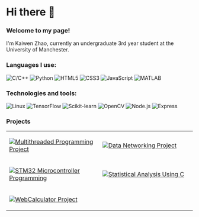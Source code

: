 # Hi there 👋 

### Welcome to my page!  
I'm Kaiwen Zhao, currently an undergraduate 3rd year student at the University of Manchester.

### Languages I use:
![C/C++](https://img.shields.io/badge/-C/C++-00599C?logo=c%2B%2B&logoColor=white)
![Python](https://img.shields.io/badge/-Python-3776AB?logo=python&logoColor=white)
![HTML5](https://img.shields.io/badge/-HTML5-E34F26?logo=html5&logoColor=white)
![CSS3](https://img.shields.io/badge/-CSS-1572B6?logo=css3&logoColor=white)
![JavaScript](https://img.shields.io/badge/-JavaScript-F7DF1E?logo=javascript&logoColor=black)
![MATLAB](https://img.shields.io/badge/-MATLAB-0076A8?logo=mathworks&logoColor=white)

### Technologies and tools:
![Linux](https://img.shields.io/badge/-Linux-FCC624?logo=linux&logoColor=black)
![TensorFlow](https://img.shields.io/badge/-TensorFlow-FF6F00?logo=tensorflow&logoColor=white)
![Scikit-learn](https://img.shields.io/badge/-Scikit--learn-F7931E?logo=scikit-learn&logoColor=white)
![OpenCV](https://img.shields.io/badge/-OpenCV-5C3EE8?logo=opencv&logoColor=white)
![Node.js](https://img.shields.io/badge/-Node.js-339933?logo=node.js&logoColor=white)
![Express](https://img.shields.io/badge/-Express-000?logo=express&logoColor=white)  


### Projects

<table>
<tr>
<td width="50%">

[![Multithreaded Programming Project](https://via.placeholder.com/600x200/FF6B6B/FFFFFF/FF6B6B?text=Multithreaded+Programming+Project)](https://github.com/ZKW0001/Multithreaded_Programming_Project)

</td>
<td width="50%">

[![Data Networking Project](https://via.placeholder.com/600x200/4ECDC4/FFFFFF/4ECDC4?text=Data+Networking+Project)](https://github.com/ZKW0001/Data_networking_project)

</td>
</tr>
<tr>
<td width="50%">

[![STM32 Microcontroller Programming](https://via.placeholder.com/600x200/45B7D1/FFFFFF/45B7D1?text=STM32+Microcontroller+Programming)](https://github.com/ZKW0001/STM32_microcontroller_programming)

</td>
<td width="50%">

[![Statistical Analysis Using C](https://via.placeholder.com/600x200/FFA07A/FFFFFF/FFA07A?text=Statistical+Analysis+Using+C)](https://github.com/ZKW0001/Statistical_Analysis_Using_C_on_Engineering_Datasets)

</td>
</tr>
<tr>
<td width="50%">

[![WebCalculator Project](https://via.placeholder.com/600x200/9B59B6/FFFFFF/9B59B6?text=WebCalculator+Project)](https://github.com/ZKW0001/WebCalculator_Project)

</td>
<td width="50%">
</td>
</tr>
</table>


<!-- ### Open source projects
⚡<a href="https://github.com/ZKW0001/yolov8_video_detection" target="_blank" style="vertical-align: middle;"><img src="https://img.shields.io/badge/Yolov8%20video%20detection%20project-pink?style=for-the-badge" /></a>

⚡<a href="https://github.com/ZKW0001/WebCalculator_project" target="_blank" style="vertical-align: middle;"><img src="https://img.shields.io/badge/WebCalculator_project-blue?style=for-the-badge" /></a>

⚡<a href="https://github.com/ZKW0001/quantum-circuit-notes" target="_blank" style="vertical-align: middle;"><img src="https://img.shields.io/badge/Quantum%20circuit%20study%20notes-green?style=for-the-badge" /></a>  -->




<!--
**ZKW0001/ZKW0001** is a ✨ _special_ ✨ repository because its `README.md` (this file) appears on your GitHub profile.

Here are some ideas to get you started:

- 🔭 I’m currently working on ...
- 🌱 I’m currently learning ...
- 👯 I’m looking to collaborate on ...
- 🤔 I’m looking for help with ...
- 💬 Ask me about ...
- 📫 How to reach me: ...
- 😄 Pronouns: ...
- ⚡ Fun fact: ...
-->

